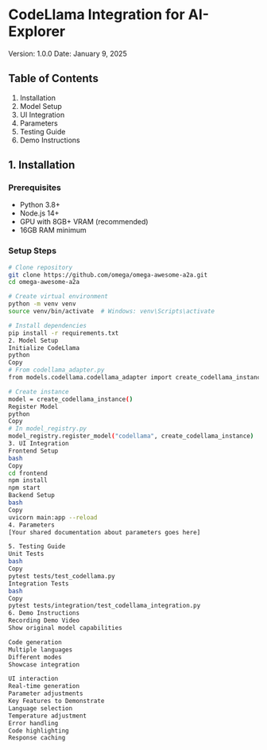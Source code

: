 # CodeLlama Integration for AI-Explorer
Version: 1.0.0
Date: January 9, 2025

## Table of Contents
1. Installation
2. Model Setup
3. UI Integration
4. Parameters
5. Testing Guide
6. Demo Instructions

## 1. Installation

### Prerequisites
- Python 3.8+
- Node.js 14+
- GPU with 8GB+ VRAM (recommended)
- 16GB RAM minimum

### Setup Steps
```bash
# Clone repository
git clone https://github.com/omega/omega-awesome-a2a.git
cd omega-awesome-a2a

# Create virtual environment
python -m venv venv
source venv/bin/activate  # Windows: venv\Scripts\activate

# Install dependencies
pip install -r requirements.txt
2. Model Setup
Initialize CodeLlama
python
Copy
# From codellama_adapter.py
from models.codellama.codellama_adapter import create_codellama_instance

# Create instance
model = create_codellama_instance()
Register Model
python
Copy
# In model_registry.py
model_registry.register_model("codellama", create_codellama_instance)
3. UI Integration
Frontend Setup
bash
Copy
cd frontend
npm install
npm start
Backend Setup
bash
Copy
uvicorn main:app --reload
4. Parameters
[Your shared documentation about parameters goes here]

5. Testing Guide
Unit Tests
bash
Copy
pytest tests/test_codellama.py
Integration Tests
bash
Copy
pytest tests/integration/test_codellama_integration.py
6. Demo Instructions
Recording Demo Video
Show original model capabilities

Code generation
Multiple languages
Different modes
Showcase integration

UI interaction
Real-time generation
Parameter adjustments
Key Features to Demonstrate
Language selection
Temperature adjustment
Error handling
Code highlighting
Response caching